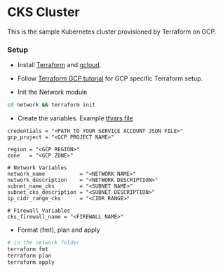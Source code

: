 # CKS Cluster

This is the sample Kubernetes cluster provisioned by Terraform on GCP.

### Setup
- Install [Terraform](https://learn.hashicorp.com/tutorials/terraform/install-cli) and [gcloud](https://cloud.google.com/sdk/docs/install).
- Follow [Terraform GCP tutorial](https://learn.hashicorp.com/tutorials/terraform/google-cloud-platform-build#set-up-gcp=) for GCP specific Terraform setup.

- Init the Network module
```bash
cd network && terraform init
```
- Create the variables. Example [tfvars file](https://www.terraform.io/language/values/variables#variable-definitions-tfvars-files=)

```hcl
credentials = "<PATH TO YOUR SERVICE ACCOUNT JSON FILE>"
gcp_project = "<GCP PROJECT NAME>"

region = "<GCP REGION>"
zone   = "<GCP ZONE>"

# Network Variables
network_name           = "<NETWORK NAME>"
network_description    = "<NETWORK DESCRIPTION>"
subnet_name_cks        = "<SUBNET NAME>"
subnet_cks_description = "<SUBNET DESCRIPTION>"
ip_cidr_range_cks      = "<CIDR RANGE>"

# Firewall Variables
cks_firewall_name = "<FIREWALL NAME>"
```
- Format (fmt), plan and apply
```bash
# in the network folder
terraform fmt
terraform plan
terraform apply
```

